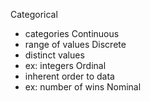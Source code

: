 Categorical
- categories
Continuous
- range of values
Discrete
- distinct values 
- ex: integers
Ordinal
- inherent order to data
- ex: number of wins
Nominal